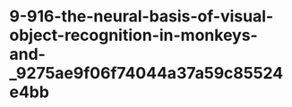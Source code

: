 # 9-916-the-neural-basis-of-visual-object-recognition-in-monkeys-and-_9275ae9f06f74044a37a59c85524e4bb